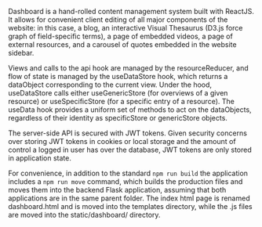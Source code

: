 <p>Dashboard is a hand-rolled content management system built with ReactJS. It allows for convenient client editing of all major components of the website: in this case, a blog, an interactive Visual Thesaurus (D3.js force graph of field-specific terms), a page of embedded videos, a page of external resources, and a carousel of quotes embedded in the website sidebar.</p>

<p>Views and calls to the api hook are managed by the resourceReducer, and flow of state is managed by the useDataStore hook, which returns a dataObject corresponding to the current view. Under the hood, useDataStore calls either useGenericStore (for overviews of a given resource) or useSpecificStore (for a specific entry of a resource). The useData hook provides a uniform set of methods to act on the dataObjects, regardless of their identity as specificStore or genericStore objects.</p>

<p>The server-side API is secured with JWT tokens. Given security concerns over storing JWT tokens in cookies or local storage and the amount of control a logged in user has over the database, JWT tokens are only stored in application state.</p>

<p>For convenience, in addition to the standard <code>npm run build</code> the application includes a <code>npm run move</code> command, which builds the production files and moves them into the backend Flask application, assuming that both applications are in the same parent folder. The index html page is renamed dashboard.html and is moved into the templates directory, while the .js files are moved into the static/dashboard/ directory.</p>